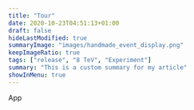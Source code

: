 ```yaml
---
title: "Tour"
date: 2020-10-23T04:51:13+01:00
draft: false
hideLastModified: true
summaryImage: "images/handmade_event_display.png"
keepImageRatio: true
tags: ["release", "8 TeV", "Experiment"]
summary: "This is a custom summary for my article"
showInMenu: true
---
```


App
